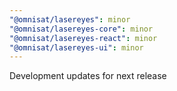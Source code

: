 ```yaml
---
"@omnisat/lasereyes": minor
"@omnisat/lasereyes-core": minor
"@omnisat/lasereyes-react": minor
"@omnisat/lasereyes-ui": minor
---
```


Development updates for next release 